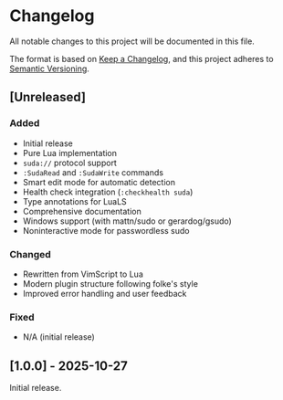 # Changelog

All notable changes to this project will be documented in this file.

The format is based on [Keep a Changelog](https://keepachangelog.com/en/1.0.0/),
and this project adheres to [Semantic Versioning](https://semver.org/spec/v2.0.0.html).

## [Unreleased]

### Added
- Initial release
- Pure Lua implementation
- `suda://` protocol support
- `:SudaRead` and `:SudaWrite` commands
- Smart edit mode for automatic detection
- Health check integration (`:checkhealth suda`)
- Type annotations for LuaLS
- Comprehensive documentation
- Windows support (with mattn/sudo or gerardog/gsudo)
- Noninteractive mode for passwordless sudo

### Changed
- Rewritten from VimScript to Lua
- Modern plugin structure following folke's style
- Improved error handling and user feedback

### Fixed
- N/A (initial release)

## [1.0.0] - 2025-10-27

Initial release.


